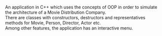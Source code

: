 An application in C++ which uses the concepts of OOP in order to simulate the architecture of a Movie Distribution Company.  
There are classes with constructors, destructors and representatives methods for Movie, Person, Director, Actor etc.  
Among other features, the application has an interactive menu.
